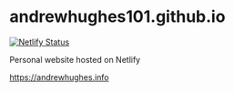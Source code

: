 # andrewhughes101.github.io

[![Netlify Status](https://api.netlify.com/api/v1/badges/29b8b3e7-097c-439e-b299-65d055b99eaa/deploy-status)](https://app.netlify.com/sites/happy-jackson-717be8/deploys)

Personal website hosted on Netlify

<https://andrewhughes.info>
